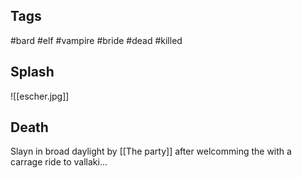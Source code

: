 ## Tags 
#bard #elf #vampire #bride #dead #killed 
## Splash
![[escher.jpg]]
## Death
Slayn in broad daylight by [[The party]] after welcomming the with a carrage ride to vallaki...